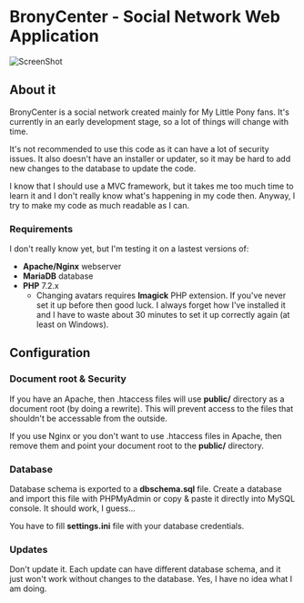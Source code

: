 # BronyCenter - Social Network Web Application

![ScreenShot](https://raw.github.com/Assertrex/BronyCenter/master/screenshots/social-index.jpg)

## About it
BronyCenter is a social network created mainly for My Little Pony fans. It's
currently in an early development stage, so a lot of things will change with time.

It's not recommended to use this code as it can have a lot of security issues. It
also doesn't have an installer or updater, so it may be hard to add new
changes to the database to update the code.

I know that I should use a MVC framework, but it takes me too much time to
learn it and I don't really know what's happening in my code then. Anyway, I try
to make my code as much readable as I can.

### Requirements
I don't really know yet, but I'm testing it on a lastest versions of:

* **Apache/Nginx** webserver
* **MariaDB** database
* **PHP** 7.2.x
  * Changing avatars requires **Imagick** PHP extension. If you've never set it up
before then good luck. I always forget how I've installed it and I have to waste
about 30 minutes to set it up correctly again (at least on Windows).

## Configuration

### Document root & Security
If you have an Apache, then .htaccess files will use **public/** directory as
a document root (by doing a rewrite). This will prevent access to the files
that shouldn't be accessable from the outside.

If you use Nginx or you don't want to use .htaccess files in Apache, then remove
them and point your document root to the **public/** directory.

### Database
Database schema is exported to a **dbschema.sql** file. Create a database and
import this file with PHPMyAdmin or copy & paste it directly into MySQL console.
It should work, I guess...

You have to fill **settings.ini** file with your database credentials.

### Updates
Don't update it. Each update can have different database schema, and it just
won't work without changes to the database. Yes, I have no idea what I am doing.
